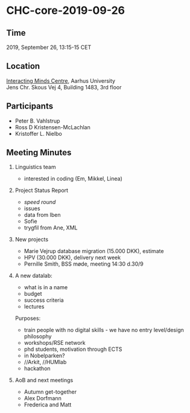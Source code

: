 # CHC-core-2019-09-26 #

## Time ##
2019, September 26, 13:15-15 CET

## Location ##
[Interacting Minds Centre](http://www.au.dk/om/organisation/find-au/bygningskort/?b=1483), Aarhus University  
Jens Chr. Skous Vej 4, Building 1483, 3rd floor

## Participants ##
- Peter B. Vahlstrup
- Ross D Kristensen-McLachlan
- Kristoffer L. Nielbo


## Meeting Minutes ##

1. Linguistics team
	- interested in coding (Em, Mikkel, Linea)

2. Project Status Report
	- *speed round*
	- issues
	- data from Iben
	- Sofie
	- trygfil from Ane, XML

3. New projects
	- Marie Vejrup database migration (15.000 DKK), estimate
	- HPV (30.000 DKK), delivery next week
	- Pernille Smith, BSS møde, meeting 14:30 d.30/9

4. A new datalab: 
	- what is in a name 
	- budget
	- success criteria
	- lectures

	Purposes:
	- train people with no digital skills - we have no entry level/design philosophy
	- workshops/RSE network
	- phd students, motivation through ECTS
	- in Nobelparken?
	- //Arkit, //HUMlab
	- hackathon


5. AoB and next meetings
	- Autumn get-together
	- Alex Dorfmann
	- Frederica and Matt
